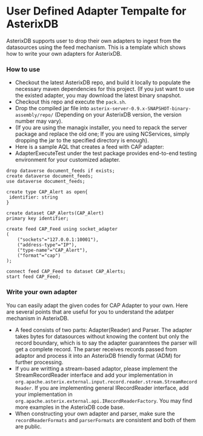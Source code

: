 # User Defined Adapter Tempalte for AsterixDB

AsterixDB supports user to drop their own adapters to ingest from the datasources 
using the feed mechanism. This is a template which shows how to write your 
own adapters for AsterixDB.

### How to use
* Checkout the latest AsterixDB repo, and build it locally to populate the necessary maven dependencies 
for this project. (If you just want to use the existed adapter, you may download the latest binary snapshot.
* Checkout this repo and execute the `pack.sh`.
* Drop the compiled jar file into `asterix-server-0.9.x-SNAPSHOT-binary-assembly/repo/` (Depending on
your AsterixDB version, the version number may vary).
* (If you are using the managix installer, you need to repack the server package and replace the old 
one; If you are using NCServices, simply dropping the jar to the specified directory is enough).
* Here is a sample AQL that creates a feed with CAP adapter:
* AdapterExecuteTest under the test package provides end-to-end testing environment for your customized adapter.
```
drop dataverse document_feeds if exists;
create dataverse document_feeds;
use dataverse document_feeds;

create type CAP_Alert as open{
 identifier: string
}

create dataset CAP_Alerts(CAP_Alert)
primary key identifier;

create feed CAP_Feed using socket_adapter
(
	("sockets"="127.0.0.1:10001"),
	("address-type"="IP"),
	("type-name"="CAP_Alert"),
	("format"="cap")
);

connect feed CAP_Feed to dataset CAP_Alerts;
start feed CAP_Feed;
```

### Write your own adapter
You can easily adapt the given codes for CAP Adapter to your own. Here are several points that are useful 
for you to understand the adatper mechanism in AsterixDB.
* A feed consists of two parts: Adapter(Reader) and Parser. The adapter takes bytes for datasources without knowing 
the content but only the record boundary, which is to say the adapter guaranntees the parser will get a complete 
record. The parser receives records passed from adaptor and process it into an AsterixDB friendly format (ADM) for
further processing.
* If you are writting a stream-based adaptor, please implement the StreamRecordReader interface and add your implementation
in `org.apache.asterix.external.input.record.reader.stream.StreamRecordReader`. If you are implementing general IRecordReader 
interface, add your implementation in `org.apache.asterix.external.api.IRecordReaderFactory`. You may find more examples in the 
AsterixDB code base.
* When constructing your own adapter and parser, make sure the `recordReaderFormats` and `parserFormats` are consistent and both
of them are public. 
